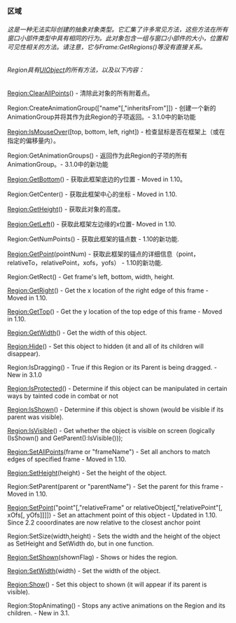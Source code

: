 ### 区域

###### 这是一种无法实际创建的抽象对象类型。它汇集了许多常见方法，这些方法在所有窗口小部件类型中具有相同的行为。此对象包含一组与窗口小部件的大小，位置和可见性相关的方法。请注意，它与Frame:GetRegions\(\)等没有直接关系。

###### Region具有[UIObject](https://wow.gamepedia.com/Widget_API#UIObject)的所有方法，以及以下内容：

[Region:ClearAllPoints](https://wow.gamepedia.com/API_Region_ClearAllPoints)\(\) - 清除此对象的所有附着点。

Region:CreateAnimationGroup\(\["name"\[,"inheritsFrom"\]\]\) - 创建一个新的AnimationGroup并将其作为此Region的子项返回。-  3.1.0中的新功能

[Region:IsMouseOver](https://wow.gamepedia.com/API_Region_IsMouseOver)\(\[top, bottom, left, right\]\) - 检查鼠标是否在框架上（或在指定的偏移量内）。

Region:GetAnimationGroups\(\) - 返回作为此Region的子项的所有AnimationGroup。-  3.1.0中的新功能

[Region:GetBottom](https://wow.gamepedia.com/API_Region_GetBottom)\(\) - 获取此框架底边的y位置 - Moved in 1.10。

Region:GetCenter\(\) - 获取此框架中心的坐标 - Moved in 1.10.

[Region:GetHeight](https://wow.gamepedia.com/API_Region_GetHeight)\(\) - 获取此对象的高度。

[Region:GetLeft](https://wow.gamepedia.com/API_Region_GetLeft)\(\) - 获取此框架左边缘的x位置- Moved in 1.10.

Region:GetNumPoints\(\) - 获取此框架的锚点数 - 1.10的新功能.

[Region:GetPoint](https://wow.gamepedia.com/API_Region_GetPoint)\(pointNum\) - 获取此框架的锚点的详细信息（point，relativeTo，relativePoint，xofs，yofs） - 1.10的新功能.

Region:GetRect\(\) - Get frame's left, bottom, width, height.

[Region:GetRight](https://wow.gamepedia.com/API_Region_GetRight)\(\) - Get the x location of the right edge of this frame - Moved in 1.10.

[Region:GetTop](https://wow.gamepedia.com/API_Region_GetTop)\(\) - Get the y location of the top edge of this frame - Moved in 1.10.

[Region:GetWidth](https://wow.gamepedia.com/API_Region_GetWidth)\(\) - Get the width of this object.

[Region:Hide](https://wow.gamepedia.com/API_Region_Hide)\(\) - Set this object to hidden \(it and all of its children will disappear\).

Region:IsDragging\(\) - True if this Region or its Parent is being dragged. - New in 3.1.0

[Region:IsProtected](https://wow.gamepedia.com/API_Region_IsProtected)\(\) - Determine if this object can be manipulated in certain ways by tainted code in combat or not

[Region:IsShown](https://wow.gamepedia.com/API_Region_IsShown)\(\) - Determine if this object is shown \(would be visible if its parent was visible\).

[Region:IsVisible](https://wow.gamepedia.com/API_Region_IsVisible)\(\) - Get whether the object is visible on screen \(logically \(IsShown\(\) and GetParent\(\):IsVisible\(\)\)\);

[Region:SetAllPoints](https://wow.gamepedia.com/API_Region_SetAllPoints)\(frame or "frameName"\) - Set all anchors to match edges of specified frame - Moved in 1.10.

[Region:SetHeight](https://wow.gamepedia.com/API_Region_SetHeight)\(height\) - Set the height of the object.

Region:SetParent\(parent or "parentName"\) - Set the parent for this frame - Moved in 1.10.

[Region:SetPoint](https://wow.gamepedia.com/API_Region_SetPoint)\("point"\[,"relativeFrame" or relativeObject\[,"relativePoint"\[, xOfs\[, yOfs\]\]\]\]\) - Set an attachment point of this object - Updated in 1.10. Since 2.2 cooordinates are now relative to the closest anchor point

Region:SetSize\(width,height\) - Sets the width and the height of the object as SetHeight and SetWidth do, but in one function.

[Region:SetShown](https://wow.gamepedia.com/API_Region_SetShown)\(shownFlag\) - Shows or hides the region.

[Region:SetWidth](https://wow.gamepedia.com/API_Region_SetWidth)\(width\) - Set the width of the object.

[Region:Show](https://wow.gamepedia.com/API_Region_Show)\(\) - Set this object to shown \(it will appear if its parent is visible\).

Region:StopAnimating\(\) - Stops any active animations on the Region and its children. - New in 3.1.

